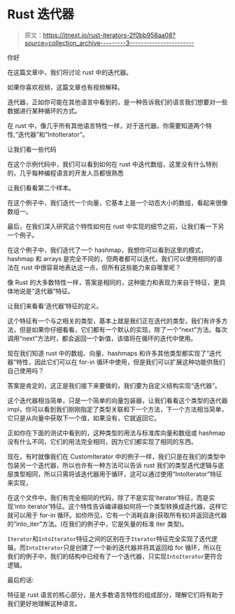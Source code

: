 # Rust 迭代器

> 原文：<https://itnext.io/rust-iterators-2f0bb958aa08?source=collection_archive---------3----------------------->

你好

在这篇文章中，我们将讨论 rust 中的迭代器。

如果你喜欢视频，这篇文章也有视频解释。

迭代器，正如你可能在其他语言中看到的，是一种告诉我们的语言我们想要对一些数据进行某种循环的方式。

在 rust 中，像几乎所有其他语言特性一样，对于迭代器，你需要知道两个特性,“迭代器”和“IntoIterator”。

让我们看一些代码

在这个示例代码中，我们可以看到如何在 rust 中迭代数组，这里没有什么特别的，几乎每种编程语言的开发人员都很熟悉

让我们看看第二个样本。

在这个例子中，我们迭代一个向量，它基本上是一个动态大小的数组，看起来很像数组一。

最后，在我们深入研究这个特性如何在 rust 中实现的细节之前，让我们看一下另一个例子。

在这个例子中，我们迭代了一个 hashmap，我想你可以看到这里的模式，hashmap 和 arrays 是完全不同的，但两者都可以迭代，我们可以使用相同的语法在 rust 中很容易地表达这一点，但所有这些能力来自哪里呢？

像 Rust 的大多数特性一样，答案是相同的，这种能力和表现力来自于特征，更具体地说是“迭代器”特征。

让我们来看看‘迭代器’特征的定义。

这个特征有一个与之相关的类型，基本上就是我们正在迭代的类型，我们有许多方法，但是如果你仔细看看，它们都有一个默认的实现，除了一个“next”方法。每次调用“next”方法时，都会返回一个新值，该值将在循环的迭代中使用。

现在我们知道 rust 中的数组、向量、hashmaps 和许多其他类型都实现了“迭代器”特性，因此它们可以在 for-in 循环中使用，但是我们可以扩展这种功能供我们自己使用吗？

答案是肯定的，这正是我们接下来要做的，我们要为自定义结构实现“迭代器”。

这个迭代器相当简单，只是一个简单的向量包装器，让我们看看这个类型的迭代器 impl，你可以看到我们刚刚指定了类型关联和下一个方法，下一个方法相当简单，它只是从向量中获取下一个值，如果没有，它就返回它。

正如你在下面的测试中看到的，这种类型的用法与标准库向量和数组或 hashmap 没有什么不同，它们的用法完全相同，因为它们都实现了相同的东西。

现在，有时就像我们在 CustomIterator 中的例子一样，我们只是在我们的类型中包装另一个迭代器，所以也许有一种方法可以告诉 rust 我们的类型迭代逻辑与底层类型相同，所以只需将该迭代器用于循环，这可以通过使用“IntoIterator”特征来实现，

在这个文件中，我们有完全相同的代码，除了不是实现‘iterator’特征，而是实现‘into iterator’特征。这个特性告诉编译器如何将一个类型转换成迭代器，这样它就可以用于 for-in 循环。如你所见，它有一个消耗自身(获取所有权)并返回迭代器的“into_iter”方法。(在我们的例子中，它是矢量的标准 iter 类型)。

`Iterator`和`IntoIterator`特征之间的区别在于`Iterator`特征完全实现了迭代逻辑，而`IntoIterator`只是创建了一个新的迭代器并将其返回给 for 循环，所以在我们的例子中，我们的结构中已经有了一个迭代器，只实现`IntoIterator`更符合逻辑。

最后的话:

特征是 rust 语言的核心部分，是大多数语言特性的组成部分，理解它们将有助于我们更好地理解这种语言。